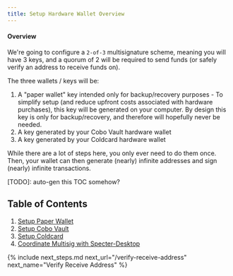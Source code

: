 ```yaml
---
title: Setup Hardware Wallet Overview
---
```


#### Overview
We're going to configure a `2-of-3` multisignature scheme, meaning you will have 3 keys, and a quorum of 2 will be required to send funds
(or safely verify an address to receive funds on).

The three wallets / keys will be:

1. A "paper wallet" key intended only for backup/recovery purposes - To simplify setup (and reduce upfront costs associated with hardware purchases), this key will be generated on your computer. By design this key is only for backup/recovery, and therefore will hopefully never be needed.
2. A key generated by your Cobo Vault hardware wallet
3. A key generated by your Coldcard hardware wallet

While there are a lot of steps here, you only ever need to do them once.
Then, your wallet can then generate (nearly) infinite addresses and sign (nearly) infinite transactions.

[TODO]: auto-gen this TOC somehow?
## Table of Contents
1. [Setup Paper Wallet](paper)
1. [Setup Cobo Vault](cobo)
1. [Setup Coldcard](coldcard)
1. [Coordinate Multisig with Specter-Desktop](coordinate-multisig)


{% include next_steps.md next_url="/verify-receive-address" next_name="Verify Receive Address" %}
